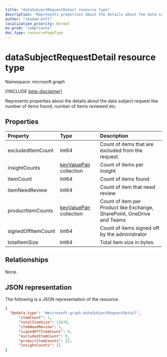 ```yaml
---
title: "dataSubjectRequestDetail resource type"
description: "Represents properties about the details about the data subject request like number of items found, number of items reviewed etc."
author: "skadam-msft"
localization_priority: Normal
ms.prod: "compliance"
doc_type: resourcePageType
---
```


# dataSubjectRequestDetail resource type

Namespace: microsoft.graph

[!INCLUDE [beta-disclaimer](../../includes/beta-disclaimer.md)]

Represents properties about the details about the data subject request like number of items found, number of items reviewed etc.

## Properties
|Property|Type|Description|
|:---|:---|:---|
|excludedItemCount|Int64|Count of items that are excluded from the request.|
|insightCounts|[keyValuePair](../resources/keyvaluepair.md) collection|Count of items per insight|
|itemCount|Int64|Count of items found|
|itemNeedReview|Int64|Count of item that need review|
|productItemCounts|[keyValuePair](../resources/keyvaluepair.md) collection|Count of item per Product like Exchange, SharePoint, OneDrive and Teams|
|signedOffItemCount|Int64|Count of items signed off by the administrator|
|totalItemSize|Int64|Total item size in bytes|

## Relationships
None.

## JSON representation
The following is a JSON representation of the resource.
<!-- {
  "blockType": "resource",
  "@odata.type": "microsoft.graph.dataSubjectRequestDetail"
}
-->
``` json
{
  "@odata.type": "#microsoft.graph.dataSubjectRequestDetail",
      "itemCount": 1,
      "totalItemSize": 13670,
      "itemNeedReview": 1,
      "signedOffItemCount": 0,
      "excludedItemCount": 0,
      "productItemCounts": [],
      "insightCounts": []
}
```

